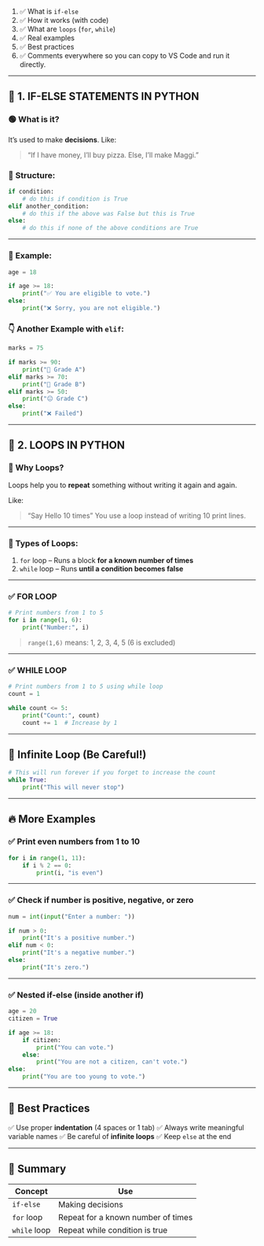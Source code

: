 1. ✅ What is `if-else`
2. ✅ How it works (with code)
3. ✅ What are `loops` (`for`, `while`)
4. ✅ Real examples
5. ✅ Best practices
6. ✅ Comments everywhere so you can copy to VS Code and run it directly.

---

## 🧠 1. IF-ELSE STATEMENTS IN PYTHON

### 🟢 What is it?

It’s used to make **decisions**. Like:

> “If I have money, I’ll buy pizza. Else, I’ll make Maggi.”

### 🧱 Structure:

```python
if condition:
    # do this if condition is True
elif another_condition:
    # do this if the above was False but this is True
else:
    # do this if none of the above conditions are True
```

---

### 🔁 Example:

```python
age = 18

if age >= 18:
    print("✅ You are eligible to vote.")
else:
    print("❌ Sorry, you are not eligible.")
```

### 👇 Another Example with `elif`:

```python
marks = 75

if marks >= 90:
    print("🎉 Grade A")
elif marks >= 70:
    print("🙂 Grade B")
elif marks >= 50:
    print("😐 Grade C")
else:
    print("❌ Failed")
```

---

## 🔁 2. LOOPS IN PYTHON

### 💬 Why Loops?

Loops help you to **repeat** something without writing it again and again.

Like:

> “Say Hello 10 times”
> You use a loop instead of writing 10 print lines.

---

### 🔄 Types of Loops:

1. `for` loop – Runs a block **for a known number of times**
2. `while` loop – Runs **until a condition becomes false**

---

### ✅ FOR LOOP

```python
# Print numbers from 1 to 5
for i in range(1, 6):
    print("Number:", i)
```

> `range(1,6)` means: 1, 2, 3, 4, 5 (6 is excluded)

---

### ✅ WHILE LOOP

```python
# Print numbers from 1 to 5 using while loop
count = 1

while count <= 5:
    print("Count:", count)
    count += 1  # Increase by 1
```

---

## 🚨 Infinite Loop (Be Careful!)

```python
# This will run forever if you forget to increase the count
while True:
    print("This will never stop")
```

---

## 🔥 More Examples

### ✅ Print even numbers from 1 to 10

```python
for i in range(1, 11):
    if i % 2 == 0:
        print(i, "is even")
```

---

### ✅ Check if number is positive, negative, or zero

```python
num = int(input("Enter a number: "))

if num > 0:
    print("It's a positive number.")
elif num < 0:
    print("It's a negative number.")
else:
    print("It's zero.")
```

---

### ✅ Nested if-else (inside another if)

```python
age = 20
citizen = True

if age >= 18:
    if citizen:
        print("You can vote.")
    else:
        print("You are not a citizen, can't vote.")
else:
    print("You are too young to vote.")
```

---

## 🧠 Best Practices

✅ Use proper **indentation** (4 spaces or 1 tab)
✅ Always write meaningful variable names
✅ Be careful of **infinite loops**
✅ Keep `else` at the end

---

## 🎯 Summary

| Concept      | Use                                |
| ------------ | ---------------------------------- |
| `if-else`    | Making decisions                   |
| `for` loop   | Repeat for a known number of times |
| `while` loop | Repeat while condition is true     |
